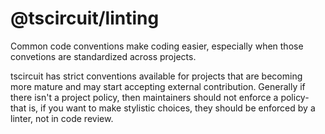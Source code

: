 # @tscircuit/linting

Common code conventions make coding easier, especially when those convetions
are standardized across projects.

tscircuit has strict conventions available for projects that are becoming
more mature and may start accepting external contribution. Generally if there
isn't a project policy, then maintainers should not enforce a policy- that is,
if you want to make stylistic choices, they should be enforced by a linter,
not in code review.
